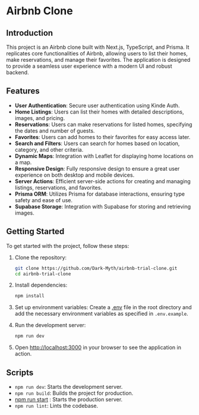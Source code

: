 # Airbnb Clone

## Introduction
This project is an Airbnb clone built with Next.js, TypeScript, and Prisma. It replicates core functionalities of Airbnb, allowing users to list their homes, make reservations, and manage their favorites. The application is designed to provide a seamless user experience with a modern UI and robust backend.

## Features
- **User Authentication**: Secure user authentication using Kinde Auth.
- **Home Listings**: Users can list their homes with detailed descriptions, images, and pricing.
- **Reservations**: Users can make reservations for listed homes, specifying the dates and number of guests.
- **Favorites**: Users can add homes to their favorites for easy access later.
- **Search and Filters**: Users can search for homes based on location, category, and other criteria.
- **Dynamic Maps**: Integration with Leaflet for displaying home locations on a map.
- **Responsive Design**: Fully responsive design to ensure a great user experience on both desktop and mobile devices.
- **Server Actions**: Efficient server-side actions for creating and managing listings, reservations, and favorites.
- **Prisma ORM**: Utilizes Prisma for database interactions, ensuring type safety and ease of use.
- **Supabase Storage**: Integration with Supabase for storing and retrieving images.

## Getting Started
To get started with the project, follow these steps:

1. Clone the repository:
    ```bash
    git clone https://github.com/Dark-Myth/airbnb-trial-clone.git
    cd airbnb-trial-clone
    ```

2. Install dependencies:
    ```bash
    npm install
    ```

3. Set up environment variables:
    Create a [.env](http://_vscodecontentref_/1) file in the root directory and add the necessary environment variables as specified in `.env.example`.

4. Run the development server:
    ```bash
    npm run dev
    ```

5. Open [http://localhost:3000](http://localhost:3000) in your browser to see the application in action.

## Scripts
- `npm run dev`: Starts the development server.
- `npm run build`: Builds the project for production.
- [npm run start](http://_vscodecontentref_/2) : Starts the production server.
- `npm run lint`: Lints the codebase.
